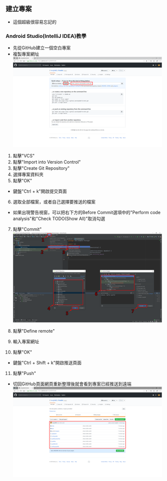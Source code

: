 ## 建立專案
* 這個超級很容易忘記的

### Android Studio(IntelliJ IDEA)教學
* 先從GitHub建立一個空白專案
* 複製專案網址
![git001](建立專案/git001.png)

1. 點擊"VCS"
2. 點擊"Import into Version Control"
3. 點擊"Create Git Repository"
4. 選擇專案資料夾
5. 點擊"OK"
* 鍵盤"Ctrl + k"開啟提交頁面
6. 選取全部檔案，或者自己選擇要推送的檔案
* 如果出現警告視窗，可以把右下方的Before Commit選項中的"Perform code analysis"和"Check TODO(Show All)"取消勾選
7. 點擊"Commit"
![as002](建立專案/as002.png)

8. 點擊"Define remote"
9. 輸入專案網址
10. 點擊"OK"
* 鍵盤"Ctrl + Shift + k"開啟推送頁面
11. 點擊"Push"

* 切回GitHub頁面網頁重新整理後就會看到專案已經推送到遠端
![git002](建立專案/git002.png)